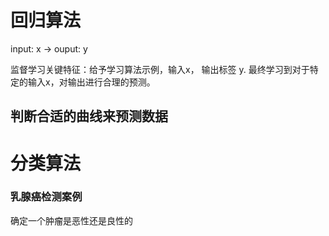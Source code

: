 
# 回归算法
input: x -> ouput: y

监督学习关键特征：给予学习算法示例，输入x， 输出标签 y.
最终学习到对于特定的输入x，对输出进行合理的预测。

## 判断合适的曲线来预测数据


# 分类算法

### 乳腺癌检测案例
确定一个肿瘤是恶性还是良性的

